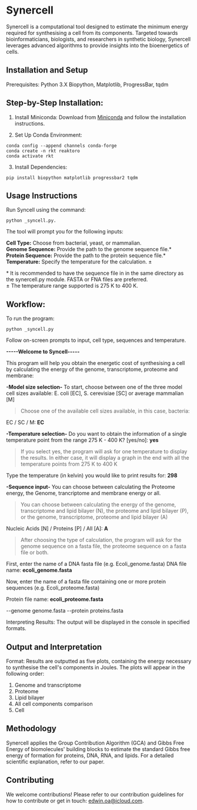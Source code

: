 # Synercell

Synercell is a computational tool designed to estimate the minimum energy required for synthesising a cell from its components. Targeted towards bioinformaticians, biologists, and researchers in synthetic biology, Synercell leverages advanced algorithms to provide insights into the bioenergetics of cells.


<h2>Installation and Setup </h2>

Prerequisites:
Python 3.X
Biopython, Matplotlib, ProgressBar, tqdm



<h2>Step-by-Step Installation: </h2>

1. Install Miniconda: Download from [Miniconda](https://docs.conda.io/en/latest/miniconda.html) and follow the installation instructions.

2. Set Up Conda Environment:
```
conda config --append channels conda-forge
conda create -n rkt reaktoro
conda activate rkt

```

3. Install Dependencies:
```
pip install biopython matplotlib progressbar2 tqdm
```


<h2> Usage Instructions </h2>
Run Syncell using the command:

```
python _syncell.py.
```

The tool will prompt you for the following inputs:

**Cell Type:** Choose from bacterial, yeast, or mammalian.<br />
**Genome Sequence:** Provide the path to the genome sequence file.\* <br />
**Protein Sequence:** Provide the path to the protein sequence file.\* <br />
**Temperature:** Specify the temperature for the calculation. ± <br />

\* It is recommended to have the sequence file in  in the same directory as the synercell.py module. FASTA or FNA files are preferred. <br />
± The temperature range supported is 275 K  to 400 K.

<h2> Workflow: </h2>
To run the program: 

```
python _syncell.py 
```

Follow on-screen prompts to input, cell type, sequences and temperature.

**-----Welcome to Syncell-----**
 
This program will help you obtain the energetic cost of synthesising a cell by calculating the energy of the genome, transcriptome, proteome and membrane:
 
 **-Model size selection-**
To start, choose between one of the three model cell sizes available: E. coli [EC], S. cerevisiae [SC] or average mammalian [M]

> Choose one of the available cell sizes available, in this case, bacteria:

EC / SC / M: **EC**
 
**-Temperature selection-**
Do you want to obtain the information of a single temperature point from the range 275 K - 400 K?
[yes/no]:  **yes**

> If you select yes, the program will ask for one temperature to display the results. In either case, it will display a graph in the end with all the temperature points from 275 K to 400 K

Type the temperature (in kelvin) you would like to print results for: **298**
 
 **-Sequence input-**
You can choose between calculating the Proteome energy, the Genome, trancriptome and membrane energy or all.

> You can choose between calculating the energy of the genome, transcriptome and lipid bilayer (N), the proteome and lipid bilayer (P), or the genome, transcriptome, proteome and lipid bilayer (A)

Nucleic Acids [N] / Proteins [P] / All [A]: **A**

> After choosing the type of calculation, the program will ask for the genome sequence on a fasta file, the proteome sequence on a fasta file or both.

First, enter the name of a DNA fasta file (e.g. Ecoli_genome.fasta)
DNA file name: **ecoli_genome.fasta**

Now, enter the name of a fasta file containing one or more protein sequences (e.g. Ecoli_proteome.fasta)

Protein file name: **ecoli_proteome.fasta**


--genome genome.fasta --protein proteins.fasta


Interpreting Results: The output will be displayed in the console in specified formats.


<h2> Output and Interpretation </h2>

Format: Results are outputted as five plots, containing the energy necessary to synthesise the cell's components in Joules. The plots will appear in the following order:

1. Genome and transcriptome
2. Proteome
3. Lipid bilayer
4. All cell components comparison
5. Cell 




<h2> Methodology </h2>

Synercell applies the Group Contribution Algorithm (GCA) and Gibbs Free Energy of biomolecules' building blocks to estimate the standard Gibbs free energy of formation for proteins, DNA, RNA, and lipids. For a detailed scientific explanation, refer to our paper.


<h2> Contributing </h2>

We welcome contributions! Please refer to our contribution guidelines for how to contribute or get in touch: edwin.oa@icloud.com.

